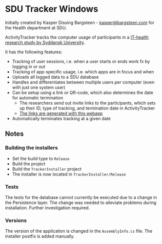 # SDU Tracker Windows
Initially created by Kasper Dissing Bargsteen - kasper@bargsteen.com for the Health department at SDU.

ActivityTracker tracks the computer usage of participants in a [IT-health research study by Syddansk University](https://www.researchgate.net/publication/340106467_Short-term_efficacy_of_reducing_screen_media_use_on_physical_activity_sleep_and_physiological_stress_in_families_with_children_aged_4-14_study_protocol_for_the_SCREENS_randomized_controlled_trial).

It has the following features:
   - Tracking of user sessions, i.e. when a user starts or ends work fx by logging in or out
   - Tracking of app-specific usage, i.e. which apps are in focus and when
   - Uploads all logged data to a SDU database
   - Handles and differentiates between multiple users per computer (even with just one system user)
   - Can be setup using a link or QR-code, which also determines the date for automatic termination
      - The researchers send out invite links to the participants, which sets up their ID, type of tracking, and termination date in ActivityTracker
      - [The links are generated with this webapp](https://github.com/Bargsteen/SDU-Tracker-Setup)
   - Automatically terminates tracking at a given date

## Notes

### Building the installers
- Set the build type to `Release`
- Build the project
- Build the `TrackerInstaller` project
- The installer is now located in `TrackerInstaller/Release`


### Tests
The tests for the database cannot currently be executed due to a change in the Persistence layer. The change was needed to alleviate problems during installation. Further investigation required.

### Versions
The version of the application is changed in the `AssemblyInfo.cs` file. The installer postfix is added manually.

